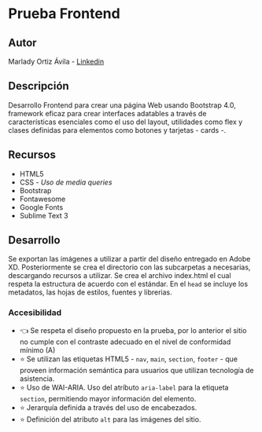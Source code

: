 # Prueba Frontend 
## Autor
Marlady Ortiz Ávila - [Linkedin](https://www.linkedin.com/in/marlady-ortiz/)
## Descripción
Desarrollo Frontend para crear una página Web usando Bootstrap 4.0, framework eficaz para crear interfaces adatables a través de características esenciales como el uso del layout, utilidades como flex y clases definidas para elementos como botones y tarjetas - cards -.
## Recursos
- HTML5
- CSS - *Uso de media queries*
- Bootstrap
- Fontawesome
- Google Fonts
- Sublime Text 3
## Desarrollo
Se exportan las imágenes a utilizar a partir del diseño entregado en Adobe XD. Posteriormente se crea el directorio con las subcarpetas a necesarias, descargando recursos a utilizar. Se crea el archivo index.html el cual respeta la estructura de acuerdo con el estándar. En el `head` se incluye los metadatos, las hojas de estilos, fuentes y librerias.
### Accesibilidad
- :point_left: Se respeta el diseño propuesto en la prueba, por lo anterior el sitio no cumple con el contraste adecuado en el nivel de conformidad mínimo (A)
- :star: Se utilizan las etiquetas HTML5 - `nav`, `main`, `section`, `footer` - que proveen información semántica para usuarios que utilizan tecnología de asistencia. 
- :star: Uso de WAI-ARIA. Uso del atríbuto `aria-label` para la etiqueta `section`, permitiendo mayor información del elemento. 
- :star: Jerarquía definida a través del uso de encabezados. 
- :star: Definición del atributo `alt` para las imágenes del sitio. 
